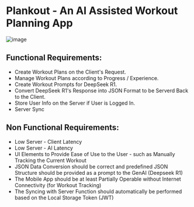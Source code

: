 # Plankout - An AI Assisted Workout Planning App

![image](https://github.com/user-attachments/assets/0e713d06-f1a2-4f6e-88ae-156f71260f43)


## Functional Requirements:
- Create Workout Plans on the Client's Request.
- Manage Workout Plans according to Progress / Experience.
- Create Workout Prompts for DeepSeek R1.
- Convert DeepSeek R1's Response into JSON Format to be Serverd Back to the Client.
- Store User Info on the Server if User is Logged In.
- Server Sync

## Non Functional Requirements:
- Low Server - Client Latency
- Low Server - AI Latency
- UI Elements to Provide Ease of Use to the User - such as Manually Tracking the Current Workout
- JSON Data Conversion should be correct and predefined JSON Structure should be provided as a prompt to the GenAI (Deepseek R1)
- The Mobile App should be at least Partially Operable without Internet Connectivity (for Workout Tracking)
- The Syncing with Server Function should automatically be performed based on the Local Storage Token (JWT)
